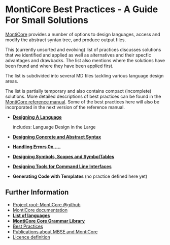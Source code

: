 <!-- (c) https://github.com/MontiCore/monticore -->


# MontiCore Best Practices - A Guide For Small Solutions

[MontiCore](https://www.monticore.de) provides a number of options to design 
languages, access and modify the abstract syntax tree, and produce output files.

This (currently unsorted and evolving) list of practices discusses solutions 
that we identified and applied as well as alternatives and their specfic 
advantages and drawbacks. The list also mentions where the solutions have been
found and where they have been applied first.

The list is subdivided into several MD files tackling various language design areas.

The list is partially temporary and also contains compact (incomplete) solutions.
More detailed descriptions of best practices can be found in the 
[MontiCore reference manual](https://monticore.de/MontiCore_Reference-Manual.2017.pdf).
Some of the best practices here will also be incorporated in the next version
of the reference manual.


* [**Designing A Language**](BestPractices-Language-Design.md)

  includes: Language Design in the Large

* [**Designing Concrete and Abstract Syntax**](BestPractices-Syntax-Design.md)

* [**Handling Errors 0x.....**](BestPractices-Errors.md) 

* [**Designing Symbols, Scopes and SymbolTables**](BestPractices-Symbols-Scopes.md) 

* [**Designing Tools for Command Line Interfaces**](BestPractices-CLI.md) 

* **Generating Code with Templates** (no practice defined here yet) 


## Further Information

* [Project root: MontiCore @github](https://github.com/MontiCore/monticore)
* [MontiCore documentation](https://www.monticore.de/)
* [**List of languages**](https://github.com/MontiCore/monticore/blob/dev/docs/Languages.md)
* [**MontiCore Core Grammar Library**](https://github.com/MontiCore/monticore/blob/dev/monticore-grammar/src/main/grammars/de/monticore/Grammars.md)
* [Best Practices](https://github.com/MontiCore/monticore/blob/dev/docs/BestPractices.md)
* [Publications about MBSE and MontiCore](https://www.se-rwth.de/publications/)
* [Licence definition](https://github.com/MontiCore/monticore/blob/master/00.org/Licenses/LICENSE-MONTICORE-3-LEVEL.md)

